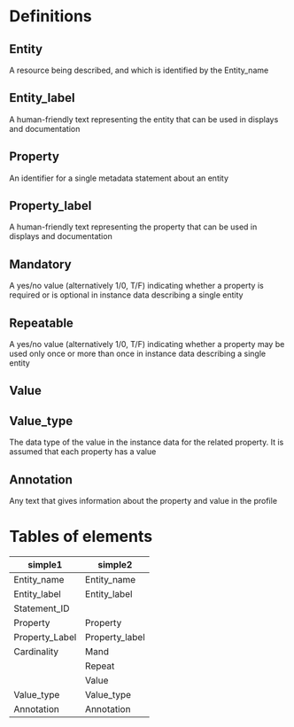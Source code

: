 # Definitions

## Entity
A resource being described, and which is identified by the Entity_name

## Entity_label
A human-friendly text representing the entity that can be used in displays and documentation

## Property
An identifier for a single metadata statement about an entity

## Property_label
A human-friendly text representing the property that can be used in displays and documentation

## Mandatory
A yes/no value (alternatively 1/0, T/F) indicating whether a property is required or is optional in instance data describing a single entity

## Repeatable
A yes/no value (alternatively 1/0, T/F) indicating whether a property may be used only once or more than once in instance data describing a single entity

## Value

## Value_type
The data type of the value in the instance data for the related property. It is assumed that each property has a value

## Annotation
Any text that gives information about the property and value in the profile


# Tables of elements

| simple1 | simple2
| --- | --- 
|Entity_name|Entity_name|
|Entity_label|Entity_label|
|Statement_ID| |
|Property|Property|
|Property_Label|Property_label|
|Cardinality|Mand|
||Repeat|
||Value|
Value_type|Value_type|
Annotation|Annotation|
